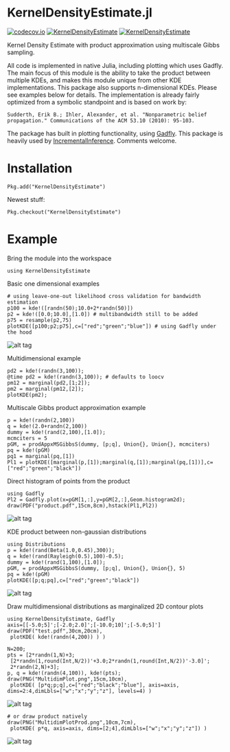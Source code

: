 # KernelDensityEstimate.jl

[![codecov.io](https://codecov.io/github/dehann/KernelDensityEstimate.jl/coverage.svg?branch=master)](https://codecov.io/github/dehann/KernelDensityEstimate.jl?branch=master)
[![KernelDensityEstimate](http://pkg.julialang.org/badges/KernelDensityEstimate_0.4.svg)](http://pkg.julialang.org/?pkg=KernelDensityEstimate&ver=0.4)
[![KernelDensityEstimate](http://pkg.julialang.org/badges/KernelDensityEstimate_0.5.svg)](http://pkg.julialang.org/?pkg=KernelDensityEstimate&ver=0.5)

Kernel Density Estimate with product approximation using multiscale Gibbs sampling.

All code is implemented in native Julia, including plotting which uses Gadfly. The main focus of this module is the ability to take the product between multiple KDEs, and makes this module unique from other KDE implementations. This package also supports n-dimensional KDEs. Please see examples below for details. The implementation is already fairly optimized from a symbolic standpoint and is based on work by:

    Sudderth, Erik B.; Ihler, Alexander, et al. "Nonparametric belief propagation." Communications of the ACM 53.10 (2010): 95-103.

The package has built in plotting functionality, using [Gadfly](https://github.com/dcjones/Gadfly.jl). This package is heavily used by [IncrementalInference](https://github.com/dehann/IncrementalInference.jl). Comments welcome.

Installation
============

    Pkg.add("KernelDensityEstimate")

Newest stuff:

    Pkg.checkout("KernelDensityEstimate")

Example
=======

Bring the module into the workspace

    using KernelDensityEstimate

Basic one dimensional examples

    # using leave-one-out likelihood cross validation for bandwidth estimation
    p100 = kde!([randn(50);10.0+2*randn(50)])
    p2 = kde!([0.0;10.0],[1.0]) # multibandwidth still to be added
    p75 = resample(p2,75)
    plotKDE([p100;p2;p75],c=["red";"green";"blue"]) # using Gadfly under the hood

![alt tag](https://raw.githubusercontent.com/dehann/KernelDensityEstimate.jl/master/test/FirstExamplePlot.png)

Multidimensional example

    pd2 = kde!(randn(3,100));
    @time pd2 = kde!(randn(3,100)); # defaults to loocv
    pm12 = marginal(pd2,[1;2]);
    pm2 = marginal(pm12,[2]);
    plotKDE(pm2);

Multiscale Gibbs product approximation example

    p = kde!(randn(2,100))
    q = kde!(2.0+randn(2,100))
    dummy = kde!(rand(2,100),[1.0]);
    mcmciters = 5
    pGM, = prodAppxMSGibbsS(dummy, [p;q], Union{}, Union{}, mcmciters)
    pq = kde!(pGM)
    pq1 = marginal(pq,[1])
    Pl1 = plotKDE([marginal(p,[1]);marginal(q,[1]);marginal(pq,[1])],c=["red";"green";"black"])

Direct histogram of points from the product

    using Gadfly
    Pl2 = Gadfly.plot(x=pGM[1,:],y=pGM[2,:],Geom.histogram2d);
    draw(PDF("product.pdf",15cm,8cm),hstack(Pl1,Pl2))

![alt tag](https://raw.githubusercontent.com/dehann/KernelDensityEstimate.jl/master/test/product.png)

KDE product between non-gaussian distributions

    using Distributions
    p = kde!(rand(Beta(1.0,0.45),300));
    q = kde!(rand(Rayleigh(0.5),100)-0.5);
    dummy = kde!(rand(1,100),[1.0]);
    pGM, = prodAppxMSGibbsS(dummy, [p;q], Union{}, Union{}, 5)
    pq = kde!(pGM)
    plotKDE([p;q;pq],c=["red";"green";"black"])

![alt tag](https://raw.githubusercontent.com/dehann/KernelDensityEstimate.jl/master/test/RayleighBetaProduct.png)

Draw multidimensional distributions as marginalized 2D contour plots

    using KernelDensityEstimate, Gadfly
    axis=[[-5.0;5]';[-2.0;2.0]';[-10.0;10]';[-5.0;5]']
    draw(PDF("test.pdf",30cm,20cm),
     plotKDE( kde!(randn(4,200)) ) )

    N=200;
    pts = [2*randn(1,N)+3;
     [2*randn(1,round(Int,N/2))'+3.0;2*randn(1,round(Int,N/2))'-3.0]';
     2*randn(2,N)+3];
    p, q = kde!(randn(4,100)), kde!(pts);
    draw(PNG("MultidimPlot.png",15cm,10cm),
     plotKDE( [p*q;p;q],c=["red";"black";"blue"], axis=axis, dims=2:4,dimLbls=["w";"x";"y";"z"], levels=4) )

![alt tag](https://raw.githubusercontent.com/dehann/KernelDensityEstimate.jl/master/test/MultidimPlot.png)

    # or draw product natively
    draw(PNG("MultidimPlotProd.png",10cm,7cm),
     plotKDE( p*q, axis=axis, dims=[2;4],dimLbls=["w";"x";"y";"z"]) )

![alt tag](https://raw.githubusercontent.com/dehann/KernelDensityEstimate.jl/master/test/MultidimPlotProd.png)
